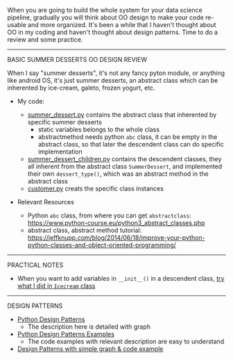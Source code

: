 When you are going to build the whole system for your data science pipeline, gradually you will think about OO design to make your code re-usable and more organized. It's been a while that I haven't thought about OO in my coding and haven't thought about design patterns. Time to do a review and some practice.

*************************************************************************************

BASIC SUMMER DESSERTS OO DESIGN REVIEW

When I say "summer desserts", it's not any fancy pyton module, or anything like android OS, it's just summer desserts, an abstract class which can be inherented by ice-cream, galeto, frozen yogurt, etc.

* My code: 
  * [summer_dessert.py][1] contains the abstract class that inherented by specific summer desserts
    * static variables belongs to the whole class
    * abstractmethod needs python `abc` class, it can be empty in the abstract class, so that later the descendent class can do specific implementation
  * [summer_dessert_children.py][2] contains the descendent classes, they all inherent from the abstract class `SummerDessert`, and implemented their own `dessert_type()`, which was an abstract method in the abstract class
  * [customer.py][3] creats the specific class instances

* Relevant Resources
  * Python `abc` class, from where you can get `abstractclass`: https://www.python-course.eu/python3_abstract_classes.php
  * abstract class, abstract method tutorial: https://jeffknupp.com/blog/2014/06/18/improve-your-python-python-classes-and-object-oriented-programming/


*************************************************************************************

PRACTICAL NOTES

* When you want to add variables in `__init__()` in a descendent class, [try what I did in `Icecream` class][5]
 
*************************************************************************************

DESIGN PATTERNS

* [Python Design Patterns][6]
  * The description here is detailed with graph
* [Python Design Patterns Examples][7]
  * The code examples with relevant description are easy to understand
* [Design Patterns with simple graph & code example][4]


[1]:https://github.com/hanhanwu/Hanhan_Data_Science_Practice/blob/master/Python_OO_Design/basic_design_summer_dessert/summer_dessert.py  
[2]:https://github.com/hanhanwu/Hanhan_Data_Science_Practice/blob/master/Python_OO_Design/basic_design_summer_dessert/summer_dessert_children.py
[3]:https://github.com/hanhanwu/Hanhan_Data_Science_Practice/blob/master/Python_OO_Design/basic_design_summer_dessert/customer.py
[4]:http://www.oodesign.com/
[5]:https://github.com/hanhanwu/Hanhan_Data_Science_Practice/blob/master/Python_OO_Design/basic_design_summer_dessert/summer_dessert_children.py
[6]:https://refactoring.guru/design-patterns/python
[7]:https://github.com/faif/python-patterns
